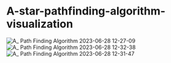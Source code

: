 # A-star-pathfinding-algorithm-visualization
![A_ Path Finding Algorithm 2023-06-28 12-27-09](https://github.com/soumyadeep9474/A-star-pathfinding-algorithm-visualization/assets/105192349/e11ac6d8-ba9f-4398-9feb-ae0d1e09f00e)
![A_ Path Finding Algorithm 2023-06-28 12-32-38](https://github.com/soumyadeep9474/A-star-pathfinding-algorithm-visualization/assets/105192349/ccf3b5ed-c389-4c34-95c8-aa328f35405f)
![A_ Path Finding Algorithm 2023-06-28 12-31-47](https://github.com/soumyadeep9474/A-star-pathfinding-algorithm-visualization/assets/105192349/1a85d610-b80d-4035-8d72-3bb3ebec0316)
